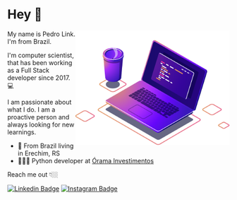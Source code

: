 # Hey 👋

<img align="right" src="https://github.com/pedrolink/pedrolink/blob/main/image/computer.png" width="350"/>

My name is Pedro Link. I'm from Brazil. 

I'm computer scientist, that has been working as a Full Stack developer since 2017. 💻

I am passionate about what I do. I am a proactive person and always looking for new learnings.

- 📍 From Brazil living in Erechim, RS
- 👨🏼‍💻 Python developer at [Órama Investimentos](https://www.orama.com.br/)

Reach me out 👇🏼

[![Linkedin Badge](https://img.shields.io/badge/-LinkedIn-blue?style=flat-square&logo=Linkedin&logoColor=white&link=https://www.linkedin.com/in/pedro-link-745565171/)](https://www.linkedin.com/in/pedro-link-745565171/) 
[![Instagram Badge](https://img.shields.io/badge/-Instagram-violet?style=flat-square&logo=Instagram&logoColor=white&link=https://www.instagram.com/pe.link/)](https://www.instagram.com/pe.link/)
